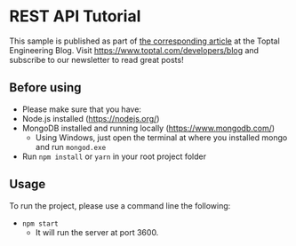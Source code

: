 # REST API Tutorial

This sample is published as part of [the corresponding article](https://www.toptal.com/nodejs/secure-rest-api-in-nodejs) at the Toptal Engineering Blog. Visit https://www.toptal.com/developers/blog and subscribe to our newsletter to read great posts!

## Before using

- Please make sure that you have:
 - Node.js installed (https://nodejs.org/)
 - MongoDB installed and running locally (https://www.mongodb.com/)
   - Using Windows, just open the terminal at where you installed mongo and run `mongod.exe`
 - Run `npm install` or `yarn` in your root project folder

## Usage

To run the project, please use a command line the following:
 - `npm start`
    - It will run the server at port 3600.



